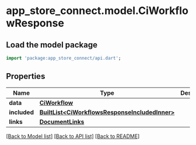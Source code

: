 # app_store_connect.model.CiWorkflowResponse

## Load the model package
```dart
import 'package:app_store_connect/api.dart';
```

## Properties
Name | Type | Description | Notes
------------ | ------------- | ------------- | -------------
**data** | [**CiWorkflow**](CiWorkflow.md) |  | 
**included** | [**BuiltList&lt;CiWorkflowsResponseIncludedInner&gt;**](CiWorkflowsResponseIncludedInner.md) |  | [optional] 
**links** | [**DocumentLinks**](DocumentLinks.md) |  | 

[[Back to Model list]](../README.md#documentation-for-models) [[Back to API list]](../README.md#documentation-for-api-endpoints) [[Back to README]](../README.md)



